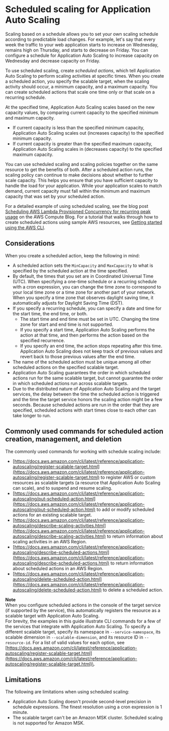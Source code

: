 # Scheduled scaling for Application Auto Scaling<a name="application-auto-scaling-scheduled-scaling"></a>

Scaling based on a schedule allows you to set your own scaling schedule according to predictable load changes\. For example, let's say that every week the traffic to your web application starts to increase on Wednesday, remains high on Thursday, and starts to decrease on Friday\. You can configure a schedule for Application Auto Scaling to increase capacity on Wednesday and decrease capacity on Friday\.

To use scheduled scaling, create *scheduled actions*, which tell Application Auto Scaling to perform scaling activities at specific times\. When you create a scheduled action, you specify the scalable target, when the scaling activity should occur, a minimum capacity, and a maximum capacity\. You can create scheduled actions that scale one time only or that scale on a recurring schedule\. 

At the specified time, Application Auto Scaling scales based on the new capacity values, by comparing current capacity to the specified minimum and maximum capacity\. 
+ If current capacity is less than the specified minimum capacity, Application Auto Scaling scales out \(increases capacity\) to the specified minimum capacity\.
+ If current capacity is greater than the specified maximum capacity, Application Auto Scaling scales in \(decreases capacity\) to the specified maximum capacity\.

You can use scheduled scaling and scaling policies together on the same resource to get the benefits of both\. After a scheduled action runs, the scaling policy can continue to make decisions about whether to further scale capacity\. This helps you ensure that you have sufficient capacity to handle the load for your application\. While your application scales to match demand, current capacity must fall within the minimum and maximum capacity that was set by your scheduled action\. 

For a detailed example of using scheduled scaling, see the blog post [Scheduling AWS Lambda Provisioned Concurrency for recurring peak usage](http://aws.amazon.com/blogs/compute/scheduling-aws-lambda-provisioned-concurrency-for-recurring-peak-usage/) on the AWS Compute Blog\. For a tutorial that walks through how to create scheduled actions using sample AWS resources, see [Getting started using the AWS CLI](get-started-exercise.md)\.

## Considerations<a name="scheduled-scaling-considerations"></a>

When you create a scheduled action, keep the following in mind:
+ A scheduled action sets the `MinCapacity` and `MaxCapacity` to what is specified by the scheduled action at the time specified\. 
+ By default, the times that you set are in Coordinated Universal Time \(UTC\)\. When specifying a one\-time schedule or a recurring schedule with a cron expression, you can change the time zone to correspond to your local time zone or a time zone for another part of your network\. When you specify a time zone that observes daylight saving time, it automatically adjusts for Daylight Saving Time \(DST\)\.
+ If you specify a recurring schedule, you can specify a date and time for the start time, the end time, or both\.
  + The start time and end time must be set in UTC\. Changing the time zone for start and end time is not supported\.
  + If you specify a start time, Application Auto Scaling performs the action at that time, and then performs the action based on the specified recurrence\. 
  + If you specify an end time, the action stops repeating after this time\. Application Auto Scaling does not keep track of previous values and revert back to those previous values after the end time\.
+ The name of the scheduled action must be unique among all other scheduled actions on the specified scalable target\. 
+ Application Auto Scaling guarantees the order in which scheduled actions run for the same scalable target, but cannot guarantee the order in which scheduled actions run across scalable targets\.
+ Due to the distributed nature of Application Auto Scaling and the target services, the delay between the time the scheduled action is triggered and the time the target service honors the scaling action might be a few seconds\. Because scheduled actions are run in the order that they are specified, scheduled actions with start times close to each other can take longer to run\.

## Commonly used commands for scheduled action creation, management, and deletion<a name="scheduled-scaling-commonly-used-commands"></a>

The commonly used commands for working with schedule scaling include: 
+ [https://docs.aws.amazon.com/cli/latest/reference/application-autoscaling/register-scalable-target.html](https://docs.aws.amazon.com/cli/latest/reference/application-autoscaling/register-scalable-target.html) to register AWS or custom resources as scalable targets \(a resource that Application Auto Scaling can scale\), and to suspend and resume scaling\. 
+ [https://docs.aws.amazon.com/cli/latest/reference/application-autoscaling/put-scheduled-action.html](https://docs.aws.amazon.com/cli/latest/reference/application-autoscaling/put-scheduled-action.html) to add or modify scheduled actions for an existing scalable target\.
+  [https://docs.aws.amazon.com/cli/latest/reference/application-autoscaling/describe-scaling-activities.html](https://docs.aws.amazon.com/cli/latest/reference/application-autoscaling/describe-scaling-activities.html) to return information about scaling activities in an AWS Region\. 
+ [https://docs.aws.amazon.com/cli/latest/reference/application-autoscaling/describe-scheduled-actions.html](https://docs.aws.amazon.com/cli/latest/reference/application-autoscaling/describe-scheduled-actions.html) to return information about scheduled actions in an AWS Region\.
+ [https://docs.aws.amazon.com/cli/latest/reference/application-autoscaling/delete-scheduled-action.html](https://docs.aws.amazon.com/cli/latest/reference/application-autoscaling/delete-scheduled-action.html) to delete a scheduled action\. 

**Note**  
When you configure scheduled actions in the console of the target service \(if supported by the service\), this automatically registers the resource as a scalable target with Application Auto Scaling\.  
For brevity, the examples in this guide illustrate CLI commands for a few of the services that integrate with Application Auto Scaling\. To specify a different scalable target, specify its namespace in `--service-namespace`, its scalable dimension in `--scalable-dimension`, and its resource ID in `--resource-id`\. For a list of valid values for each option, see [https://docs.aws.amazon.com/cli/latest/reference/application-autoscaling/register-scalable-target.html](https://docs.aws.amazon.com/cli/latest/reference/application-autoscaling/register-scalable-target.html)\.

## Limitations<a name="scheduled-scaling-limitations"></a>

The following are limitations when using scheduled scaling:
+ Application Auto Scaling doesn't provide second\-level precision in schedule expressions\. The finest resolution using a cron expression is 1 minute\.
+ The scalable target can't be an Amazon MSK cluster\. Scheduled scaling is not supported for Amazon MSK\.